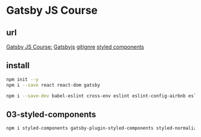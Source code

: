 # Gatsby JS Course

## url

[Gatsby JS Course:](https://www.youtube.com/watch?v=2PYvMe9XQhc&list=PLES9xDLeGEFUE2kfe17OBS5D18cwSUCqR&index=2)
[Gatsbyjs](https://www.gatsbyjs.com/docs/)
[gitignre](https://github.com/gatsbyjs/gatsby/blob/master/.gitignore)
[styled components](https://styled-components.com/)

## install

```bash
npm init --y
npm i --save react react-dom gatsby

npm i --save-dev babel-eslint cross-env eslint eslint-config-airbnb eslint-config-prettier eslint-config-wesbos eslint-plugin-html eslint-plugin-jsx-a11y eslint-plugin-prettier eslint-plugin-react eslint-plugin-react-hooks esm prettier
```

## 03-styled-components

```bash
npm i styled-components gatsby-plugin-styled-components styled-normalize
```
